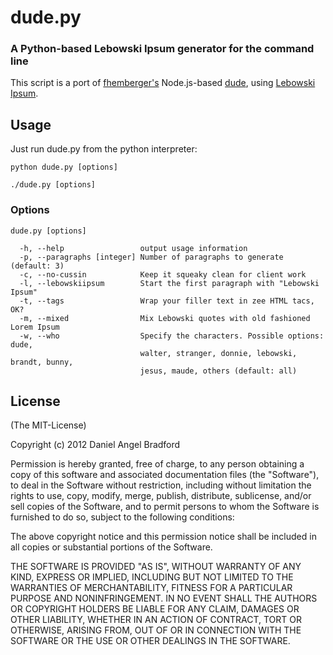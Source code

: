 # dude.py
### A Python-based Lebowski Ipsum generator for the command line

This script is a port of [fhemberger's](https://github.com/fhemberger) Node.js-based [dude](https://github.com/fhemberger/dude), using [Lebowski Ipsum](http://lebowskiipsum.com/).

## Usage

Just run dude.py from the python interpreter: 

	python dude.py [options]
	
	./dude.py [options]

### Options

	dude.py [options]

	  -h, --help                 output usage information
	  -p, --paragraphs [integer] Number of paragraphs to generate (default: 3)
	  -c, --no-cussin            Keep it squeaky clean for client work
	  -l, --lebowskiipsum        Start the first paragraph with "Lebowski Ipsum"
	  -t, --tags                 Wrap your filler text in zee HTML tacs, OK?
	  -m, --mixed                Mix Lebowski quotes with old fashioned Lorem Ipsum
	  -w, --who					 Specify the characters. Possible options: dude, 
	  							 walter, stranger, donnie, lebowski, brandt, bunny, 
	  							 jesus, maude, others (default: all)


## License

(The MIT-License)

Copyright (c) 2012 Daniel Angel Bradford

Permission is hereby granted, free of charge, to any person obtaining a copy
of this software and associated documentation files (the "Software"), to deal
in the Software without restriction, including without limitation the rights
to use, copy, modify, merge, publish, distribute, sublicense, and/or sell
copies of the Software, and to permit persons to whom the Software is
furnished to do so, subject to the following conditions:

The above copyright notice and this permission notice shall be included in
all copies or substantial portions of the Software.

THE SOFTWARE IS PROVIDED "AS IS", WITHOUT WARRANTY OF ANY KIND, EXPRESS OR
IMPLIED, INCLUDING BUT NOT LIMITED TO THE WARRANTIES OF MERCHANTABILITY,
FITNESS FOR A PARTICULAR PURPOSE AND NONINFRINGEMENT. IN NO EVENT SHALL THE
AUTHORS OR COPYRIGHT HOLDERS BE LIABLE FOR ANY CLAIM, DAMAGES OR OTHER
LIABILITY, WHETHER IN AN ACTION OF CONTRACT, TORT OR OTHERWISE, ARISING FROM,
OUT OF OR IN CONNECTION WITH THE SOFTWARE OR THE USE OR OTHER DEALINGS IN
THE SOFTWARE.
